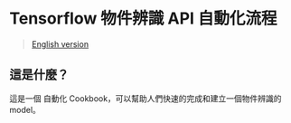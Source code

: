 # Tensorflow 物件辨識 API 自動化流程

> [English version](./README.md)

## 這是什麼？

這是一個 自動化 Cookbook，可以幫助人們快速的完成和建立一個物件辨識的model。